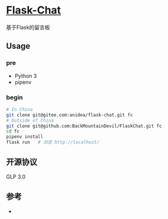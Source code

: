 # [Flask-Chat](https://gitee.com/anidea/flask-chat)
基于Flask的留言板
## Usage
### pre
- Python 3
- pipenv 
### begin
```bash
# In China
git clone git@gitee.com:anidea/flask-chat.git fc
# Outside of China
git clone git@github.com:BackMountainDevil/FlaskChat.git fc
cd fc
pipenv install
flask run   # 浏览 http://localhost/
```
## 开源协议
GLP 3.0
## 参考
- []()
